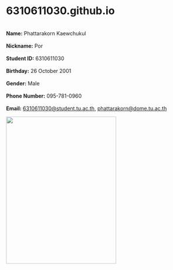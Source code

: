 # 6310611030.github.io
<br>**Name:** Phattarakorn Kaewchukul<br/>
<br>**Nickname:** Por<br/>
<br>**Student ID:** 6310611030<br/>
<br>**Birthday:** 26 October 2001<br/>
<br>**Gender:** Male<br/>
<br>**Phone Number:** 095-781-0960<br/>
<br>**Email:** 6310611030@student.tu.ac.th, phattarakorn@dome.tu.ac.th<br/>

<html>
    <head>
    </head>
    <body>
        <img src="https://user-images.githubusercontent.com/69451583/185869766-158b470f-0429-4902-9f99-4b5d9302c66c.jpg" width="300" height="400">
    </body>
</html>
